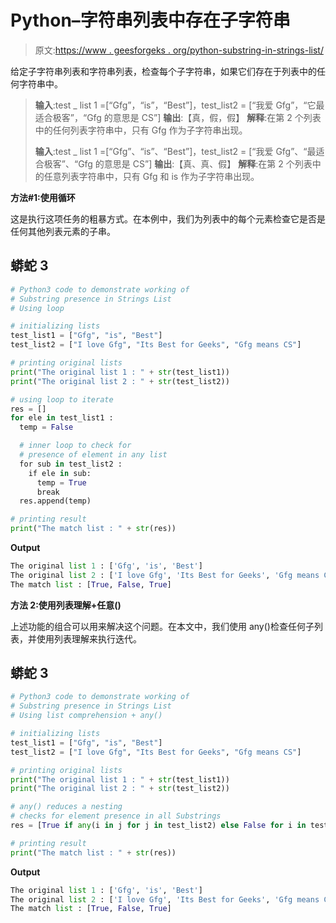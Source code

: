 # Python–字符串列表中存在子字符串

> 原文:[https://www . geesforgeks . org/python-substring-in-strings-list/](https://www.geeksforgeeks.org/python-substring-presence-in-strings-list/)

给定子字符串列表和字符串列表，检查每个子字符串，如果它们存在于列表中的任何字符串中。

> **输入**:test _ list 1 =[“Gfg”，“is”，“Best”]，test_list2 = [“我爱 Gfg”，“它最适合极客”，“Gfg 的意思是 CS”]
> **输出**:【真，假，假】
> **解释**:在第 2 个列表中的任何列表字符串中，只有 Gfg 作为子字符串出现。
> 
> **输入**:test _ list 1 =[“Gfg”、“is”、“Best”]，test_list2 = [“我爱 Gfg”、“最适合极客”、“Gfg 的意思是 CS”]
> **输出**:【真、真、假】
> **解释**:在第 2 个列表中的任意列表字符串中，只有 Gfg 和 is 作为子字符串出现。

**方法#1:使用循环**

这是执行这项任务的粗暴方式。在本例中，我们为列表中的每个元素检查它是否是任何其他列表元素的子串。

## 蟒蛇 3

```py
# Python3 code to demonstrate working of 
# Substring presence in Strings List
# Using loop

# initializing lists
test_list1 = ["Gfg", "is", "Best"]
test_list2 = ["I love Gfg", "Its Best for Geeks", "Gfg means CS"]

# printing original lists
print("The original list 1 : " + str(test_list1))
print("The original list 2 : " + str(test_list2))

# using loop to iterate
res = []
for ele in test_list1 :
  temp = False

  # inner loop to check for
  # presence of element in any list
  for sub in test_list2 :
    if ele in sub:
      temp = True
      break    
  res.append(temp)

# printing result 
print("The match list : " + str(res))
```

**Output**

```py
The original list 1 : ['Gfg', 'is', 'Best']
The original list 2 : ['I love Gfg', 'Its Best for Geeks', 'Gfg means CS']
The match list : [True, False, True]

```

**方法 2:使用列表理解+任意()**

上述功能的组合可以用来解决这个问题。在本文中，我们使用 any()检查任何子列表，并使用列表理解来执行迭代。

## 蟒蛇 3

```py
# Python3 code to demonstrate working of 
# Substring presence in Strings List
# Using list comprehension + any()

# initializing lists
test_list1 = ["Gfg", "is", "Best"]
test_list2 = ["I love Gfg", "Its Best for Geeks", "Gfg means CS"]

# printing original lists
print("The original list 1 : " + str(test_list1))
print("The original list 2 : " + str(test_list2))

# any() reduces a nesting
# checks for element presence in all Substrings
res = [True if any(i in j for j in test_list2) else False for i in test_list1]

# printing result 
print("The match list : " + str(res))
```

**Output**

```py
The original list 1 : ['Gfg', 'is', 'Best']
The original list 2 : ['I love Gfg', 'Its Best for Geeks', 'Gfg means CS']
The match list : [True, False, True]

```
